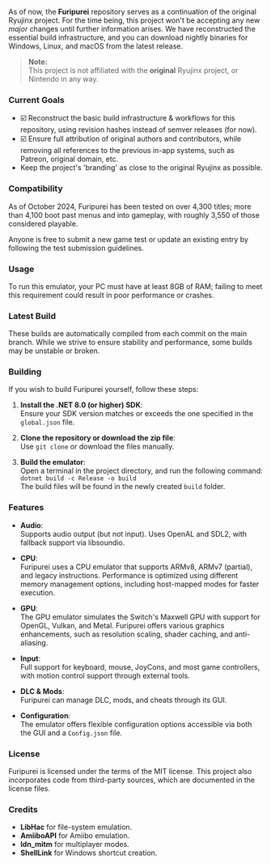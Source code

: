 As of now, the **Furipurei** repository serves as a continuation of the original Ryujinx project. For the time being, this project won't be accepting any new *major* changes until further information arises. We have reconstructed the essential build infrastructure, and you can download nightly binaries for Windows, Linux, and macOS from the latest release.

> **Note:**  
> This project is not affiliated with the **original** Ryujinx project, or Nintendo in any way.

### Current Goals

* ☑️ Reconstruct the basic build infrastructure & workflows for this repository, using revision hashes instead of semver releases (for now).
* ☑️ Ensure full attribution of original authors and contributors, while removing all references to the previous in-app systems, such as Patreon, original domain, etc.
* Keep the project's 'branding' as close to the original Ryujinx as possible.

### Compatibility

As of October 2024, Furipurei has been tested on over 4,300 titles; more than 4,100 boot past menus and into gameplay, with roughly 3,550 of those considered playable.

Anyone is free to submit a new game test or update an existing entry by following the test submission guidelines.

### Usage

To run this emulator, your PC must have at least 8GB of RAM; failing to meet this requirement could result in poor performance or crashes.

### Latest Build

These builds are automatically compiled from each commit on the main branch. While we strive to ensure stability and performance, some builds may be unstable or broken.

### Building

If you wish to build Furipurei yourself, follow these steps:

1. **Install the .NET 8.0 (or higher) SDK**:  
   Ensure your SDK version matches or exceeds the one specified in the `global.json` file.

2. **Clone the repository or download the zip file**:  
   Use `git clone` or download the files manually.

3. **Build the emulator**:  
   Open a terminal in the project directory, and run the following command:  
   `dotnet build -c Release -o build`  
   The build files will be found in the newly created `build` folder.

### Features

- **Audio**:  
  Supports audio output (but not input). Uses OpenAL and SDL2, with fallback support via libsoundio.

- **CPU**:  
  Furipurei uses a CPU emulator that supports ARMv8, ARMv7 (partial), and legacy instructions. Performance is optimized using different memory management options, including host-mapped modes for faster execution.

- **GPU**:  
  The GPU emulator simulates the Switch's Maxwell GPU with support for OpenGL, Vulkan, and Metal. Furipurei offers various graphics enhancements, such as resolution scaling, shader caching, and anti-aliasing.

- **Input**:  
  Full support for keyboard, mouse, JoyCons, and most game controllers, with motion control support through external tools.

- **DLC & Mods**:  
  Furipurei can manage DLC, mods, and cheats through its GUI.

- **Configuration**:  
  The emulator offers flexible configuration options accessible via both the GUI and a `Config.json` file.

### License

Furipurei is licensed under the terms of the MIT license. This project also incorporates code from third-party sources, which are documented in the license files.

### Credits

- **LibHac** for file-system emulation.
- **AmiiboAPI** for Amiibo emulation.
- **ldn_mitm** for multiplayer modes.
- **ShellLink** for Windows shortcut creation.
